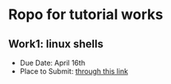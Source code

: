 # Ropo for tutorial works

## Work1: linux shells

- Due Date: April 16th
- Place to Submit: [through this link](https://wj.qq.com/s2/8278954/50aa)
